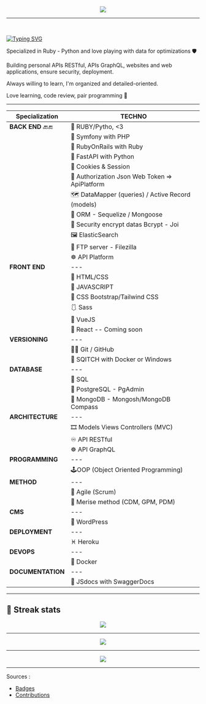 <div align="center"><img src='./yumicode.gif'></div>

___

<br>

[![Typing SVG](https://readme-typing-svg.herokuapp.com/?lines=Hello+everyone+!;I'm+Atilla.;I'm+a+developper;Let's+work+together+!&color=fff&size=35&width=555&font=source+code+pro)](https://git.io/typing-svg)

Specialized in Ruby - Python  and love playing with data for optimizations 🛡️

Building personal APIs RESTful, APIs GraphQL, websites and web applications, ensure security, deployment.

Always willing to learn, I'm organized and detailed-oriented.

Love learning, code review, pair programming 👥

___

<div align="center">

|Specialization|TECHNO|
|--|--|
|**BACK END** 🔙🔚|🧩 RUBY/Pytho, <3
||📘 Symfony with PHP
||📘 RubyOnRails with Ruby
||📘 FastAPI with Python
||🍪 Cookies & Session
||🗼 Authorization Json Web Token => ApiPlatform
||🗺 DataMapper (queries) / Active Record (models)
||🔄 ORM - Sequelize / Mongoose
||🔐 Security encrypt datas Bcrypt - Joi
||🖼 ElasticSearch
||🎢 FTP server - Filezilla
||☸ API Platform
|**FRONT END**|---|
||🎨 HTML/CSS
||🎇 JAVASCRIPT
||🎀 CSS Bootstrap/Tailwind CSS
||🩱  Sass
||🎏 VueJS
||🎏 React -- Coming soon
|**VERSIONING**|---|
||🐱‍👤 Git / GitHub
||🔴 SQITCH with Docker or Windows
|**DATABASE**|---|
||💼 SQL
||🐘 PostgreSQL - PgAdmin
||🍃 MongoDB - Mongosh/MongoDB Compass
|**ARCHITECTURE**|---|
||🎞 Models Views Controllers (MVC)
||♾ API RESTful
||☸ API GraphQL
|**PROGRAMMING**|---|
||🕹OOP (Object Oriented Programming)
|**METHOD**|---|
||💢 Agile (Scrum)
||🍒 Merise method (CDM, GPM, PDM)
|**CMS**|---|
||🎫 WordPress
|**DEPLOYMENT**|---|
||♓ Heroku
|**DEVOPS**|---|
||🐳 Docker
|**DOCUMENTATION**|---|
||🎊 JSdocs with SwaggerDocs

</div>

<hr>

## 🍃 Streak stats

<div align="center"><img src='https://github-readme-streak-stats.herokuapp.com/?user=Ati674&theme=ads-juicy-fresh'></div>

<hr>
<div align="center"><img src='https://github-readme-stats.vercel.app/api?username=Ati674&show_icons=true&theme=highcontrast'></div>

<hr>

<div align="center"><img src='https://github-readme-stats.vercel.app/api/top-langs/?username=Ati674&layout=compact&theme=highcontrast'></div>

<hr>

Sources :

* [Badges](https://shields.io/category/build)
* [Contributions](https://github.com/DenverCoder1/github-readme-streak-stats)
